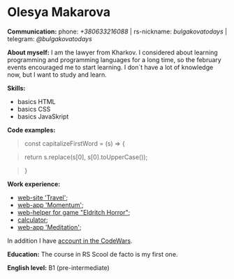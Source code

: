 
# **Olesya Makarova**

**Communication:** phone: *+380633216088* | rs-nickname: *bulgakovatodays* | telegram: *@bulgakovatodays*

**About myself:**
I am the lawyer from Kharkov. I considered about learning programming and programming languages for a long time, so the february events encouraged me to start learning. I don`t have a lot of knowledge now, but I want to study and learn.

**Skills:**
- basics HTML
- basics CSS
- basics JavaSkript

**Code examples:** 
>const capitalizeFirstWord = (s) => {

>return s.replace(s[0], s[0].toUpperCase());

>}

**Work experience:** 
- [web-site 'Travel'](https://bulgakovatodays.github.io/travel/travel/);
- [web-app 'Momentum'](https://rolling-scopes-school.github.io/bulgakovatodays-JSFEPRESCHOOL2022Q2/momentum/);
- [web-helper for game "Eldritch Horror"](https://precious-arithmetic-345b3b.netlify.app/);
- [calculator](https://bulgakovatodays.github.io/calculator/);
- [web-app 'Meditation'](https://bulgakovatodays.github.io/meditation-app/);

In addition I have [account in the CodeWars](https://www.codewars.com/users/edit).

**Education:** The course in RS Scool de facto is my first one.

**English level:** B1 (pre-intermediate)
